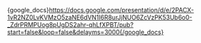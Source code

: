 {google_docs}https://docs.google.com/presentation/d/e/2PACX-1vR2NZ0LvKVMzO5zaNE6dVN1I6R8urJjNUO6ZcVzPK53Ub6o0-_ZdrPRMPUog8pUgDS2ahr-qhLfXPBT/pub?start=false&loop=false&delayms=3000{/google_docs}
